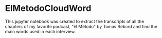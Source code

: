 # ElMetodoCloudWord
 This jupyter notebook was created to extract the transcripts of all the chapters of my favorite podcast, "El Método" by Tomas Rebord and find the main words used in each interview.
